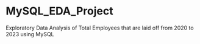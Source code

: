# MySQL_EDA_Project
Exploratory Data Analysis of Total Employees that are laid off from 2020 to 2023 using MySQL
